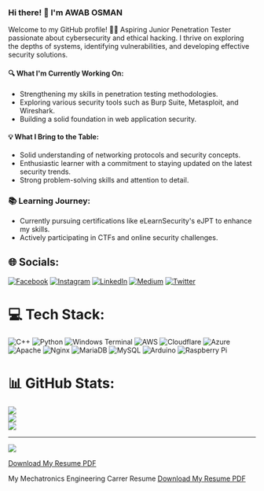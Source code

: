 ### Hi there! 👋 I'm AWAB OSMAN

Welcome to my GitHub profile! 👨‍💻 Aspiring Junior Penetration Tester passionate about cybersecurity and ethical hacking. I thrive on exploring the depths of systems, identifying vulnerabilities, and developing effective security solutions.

#### 🔍 What I'm Currently Working On:
- Strengthening my skills in penetration testing methodologies.
- Exploring various security tools such as Burp Suite, Metasploit, and Wireshark.
- Building a solid foundation in web application security.

#### 💡 What I Bring to the Table:
- Solid understanding of networking protocols and security concepts.
- Enthusiastic learner with a commitment to staying updated on the latest security trends.
- Strong problem-solving skills and attention to detail.
  
### 📚 Learning Journey:
- Currently pursuing certifications like eLearnSecurity's eJPT to enhance my skills.
- Actively participating in CTFs and online security challenges.
  
## 🌐 Socials:
[![Facebook](https://img.shields.io/badge/Facebook-%231877F2.svg?logo=Facebook&logoColor=white)](https://facebook.com/awabmohamedelhassan) [![Instagram](https://img.shields.io/badge/Instagram-%23E4405F.svg?logo=Instagram&logoColor=white)](https://instagram.com/@awab165) [![LinkedIn](https://img.shields.io/badge/LinkedIn-%230077B5.svg?logo=linkedin&logoColor=white)](https://linkedin.com/in/https://www.linkedin.com/in/awab-osman-94b503206/) [![Medium](https://img.shields.io/badge/Medium-12100E?logo=medium&logoColor=white)](https://medium.com/@@awabmohamedelhassan) [![Twitter](https://img.shields.io/badge/Twitter-%231DA1F2.svg?logo=Twitter&logoColor=white)](https://twitter.com/@awab128) 

# 💻 Tech Stack:
![C++](https://img.shields.io/badge/c++-%2300599C.svg?style=for-the-badge&logo=c%2B%2B&logoColor=white) ![Python](https://img.shields.io/badge/python-3670A0?style=for-the-badge&logo=python&logoColor=ffdd54) ![Windows Terminal](https://img.shields.io/badge/Windows%20Terminal-%234D4D4D.svg?style=for-the-badge&logo=windows-terminal&logoColor=white) ![AWS](https://img.shields.io/badge/AWS-%23FF9900.svg?style=for-the-badge&logo=amazon-aws&logoColor=white) ![Cloudflare](https://img.shields.io/badge/Cloudflare-F38020?style=for-the-badge&logo=Cloudflare&logoColor=white) ![Azure](https://img.shields.io/badge/azure-%230072C6.svg?style=for-the-badge&logo=microsoftazure&logoColor=white) ![Apache](https://img.shields.io/badge/apache-%23D42029.svg?style=for-the-badge&logo=apache&logoColor=white) ![Nginx](https://img.shields.io/badge/nginx-%23009639.svg?style=for-the-badge&logo=nginx&logoColor=white) ![MariaDB](https://img.shields.io/badge/MariaDB-003545?style=for-the-badge&logo=mariadb&logoColor=white) ![MySQL](https://img.shields.io/badge/mysql-%2300000f.svg?style=for-the-badge&logo=mysql&logoColor=white) ![Arduino](https://img.shields.io/badge/-Arduino-00979D?style=for-the-badge&logo=Arduino&logoColor=white) ![Raspberry Pi](https://img.shields.io/badge/-RaspberryPi-C51A4A?style=for-the-badge&logo=Raspberry-Pi)
# 📊 GitHub Stats:
![](https://github-readme-stats.vercel.app/api?username=awab128&theme=dark&hide_border=false&include_all_commits=true&count_private=false)<br/>
![](https://github-readme-streak-stats.herokuapp.com/?user=awab128&theme=dark&hide_border=false)<br/>
![](https://github-readme-stats.vercel.app/api/top-langs/?username=awab128&theme=dark&hide_border=false&include_all_commits=true&count_private=false&layout=compact)

---
[![](https://visitcount.itsvg.in/api?id=awab128&icon=0&color=0)](https://visitcount.itsvg.in)

<!-- Proudly created with GPRM ( https://gprm.itsvg.in ) -->
[Download My Resume PDF](https://github.com/awab128/awab128/blob/main/README.pdf)

My Mechatronics Engineering Carrer Resume [Download My Resume PDF](https://github.com/awab128/awab128/blob/main/README.pdf)
